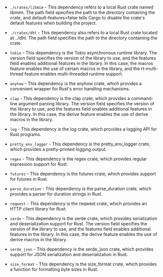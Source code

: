 - `./crates/libmim` - This dependency refers to a local Rust crate named libmim. The path field specifies the path to the directory containing the crate, and default-features=false tells Cargo to disable the crate's default features when building the project.

- `./crates/dht` - This dependency also refers to a local Rust crate located at ../dht. The path field specifies the path to the directory containing the crate.

- `tokio` - This dependency is the Tokio asynchronous runtime library. The version field specifies the version of the library to use, and the features field enables additional features in the library. In this case, the macros feature enables the use of certain macros in the library, and the rt-multi-thread feature enables multi-threaded runtime support.

- `anyhow` - This dependency is the anyhow crate, which provides a convenient wrapper for Rust's error handling mechanisms.

- `clap` - This dependency is the clap crate, which provides a command-line argument parsing library. The version field specifies the version of the library to use, and the features field enables additional features in the library. In this case, the derive feature enables the use of derive macros in the library.

- `log` - This dependency is the log crate, which provides a logging API for Rust programs.

- `pretty_env_logger` - This dependency is the pretty_env_logger crate, which provides a pretty-printed logging output.

- `regex` - This dependency is the regex crate, which provides regular expression support for Rust.

- `futures` - This dependency is the futures crate, which provides support for futures in Rust.

- `parse_duration` - This dependency is the parse_duration crate, which provides a parser for duration strings in Rust.

- `reqwest` - This dependency is the reqwest crate, which provides an HTTP client library for Rust.

- `serde` - This dependency is the serde crate, which provides serialization and deserialization support for Rust. The version field specifies the version of the library to use, and the features field enables additional features in the library. In this case, the derive feature enables the use of derive macros in the library.

- `serde_json` - This dependency is the serde_json crate, which provides support for JSON serialization and deserialization in Rust.

- `size_format` - This dependency is the size_format crate, which provides a function for formatting byte sizes in Rust.
